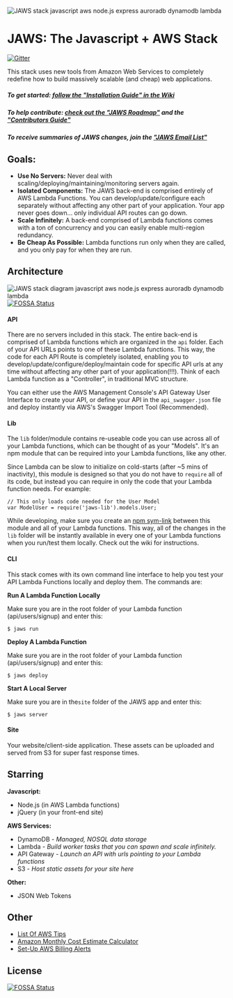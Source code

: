 ![JAWS stack javascript aws node.js express auroradb dynamodb lambda](https://github.com/servant-app/JAWS/blob/master/site/public/img/jaws_logo_javascript_aws.png)

JAWS: The Javascript + AWS Stack
=================================

[![Gitter](https://badges.gitter.im/Join%20Chat.svg)](https://gitter.im/jaws-stack/JAWS?utm_source=badge&utm_medium=badge&utm_campaign=pr-badge)

This stack uses new tools from Amazon Web Services to completely redefine how to build massively scalable (and cheap) web applications.  

##### To get started: [follow the "Installation Guide" in the Wiki](https://github.com/servant-app/JAWS/wiki/JAWS-Installation)
##### To help contribute: [check out the "JAWS Roadmap"](https://trello.com/b/tYOrT6nA/jaws-roadmap) and the ["Contributors Guide"](https://github.com/jaws-stack/JAWS/blob/master/CONTRIBUTING.md)
##### To receive summaries of JAWS changes, join the ["JAWS Email List"](http://eepurl.com/bvz5Nj)

## Goals:

 - **Use No Servers:** Never deal with scaling/deploying/maintaining/monitoring servers again.
 -  **Isolated Components:** The JAWS back-end is comprised entirely of AWS Lambda Functions.  You can develop/update/configure each separately without affecting any other part of your application.  Your app never goes down...  only individual API routes can go down.
 - **Scale Infinitely:**  A back-end comprised of Lambda functions comes with a ton of concurrency and you can easily enable multi-region redundancy.
 - **Be Cheap As Possible:**  Lambda functions run only when they are called, and you only pay for when they are run.


## Architecture

![JAWS stack diagram javascript aws node.js express auroradb dynamodb lambda](https://github.com/servant-app/JAWS/blob/master/site/public/img/jaws_diagram_javascript_aws.png)
[![FOSSA Status](https://app.fossa.io/api/projects/git%2Bgithub.com%2FHartmarken%2FJAWS.svg?type=shield)](https://app.fossa.io/projects/git%2Bgithub.com%2FHartmarken%2FJAWS?ref=badge_shield)

#### API
There are no servers included in this stack.  The entire back-end is comprised of Lambda functions which are organized in the `api` folder.  Each of your API URLs points to one of these Lambda functions.  This way, the code for each API Route is completely isolated, enabling you to develop/update/configure/deploy/maintain code for specific API urls at any time without affecting any other part of your application(!!!).  Think of each Lambda function as a "Controller", in traditional MVC structure.

You can either use the AWS Management Console's API Gateway User Interface to create your API, or define your API in the `api_swagger.json` file and deploy instantly via AWS's Swagger Import Tool (Recommended).

#### Lib
The `lib` folder/module contains re-useable code you can use across all of your Lambda functions, which can be thought of as your "Models".  It's an npm module that can be required into your Lambda functions, like any other.

Since Lambda can be slow to initialize on cold-starts (after ~5 mins of inactivity), this module is designed so that you do not have to `require` all of its code, but instead you can require in only the code that your Lambda function needs.  For example:

    // This only loads code needed for the User Model
    var ModelUser = require('jaws-lib').models.User;

While developing, make sure you create an [npm sym-link](https://egghead.io/lessons/node-js-using-npm-link-to-use-node-modules-that-are-in-progress) between this module and all of your Lambda functions.  This way, all of the changes in the `lib` folder will be instantly available in every one of your Lambda functions when you run/test them locally.  Check out the wiki for instructions.


#### CLI
This stack comes with its own command line interface to help you test your API Lambda Functions locally and deploy them.  The commands are:

**Run A Lambda Function Locally**

Make sure you are in the root folder of your Lambda function (api/users/signup) and enter this:

    $ jaws run

**Deploy A Lambda Function**

Make sure you are in the root folder of your Lambda function (api/users/signup) and enter this:

    $ jaws deploy

**Start A Local Server**

Make sure you are in the`site` folder of the JAWS app and enter this:

    $ jaws server


#### Site
Your website/client-side application.  These assets can be uploaded and served from S3 for super fast response times.


## Starring

**Javascript:**
- Node.js (in AWS Lambda functions)
- jQuery (in your front-end site)

**AWS Services:**
- DynamoDB - *Managed, NOSQL data storage*
- Lambda - *Build worker tasks that you can spawn and scale infinitely.*
- API Gateway - *Launch an API with urls pointing to your Lambda functions*
- S3 - *Host static assets for your site here*

**Other:**
- JSON Web Tokens



## Other
*  [List Of AWS Tips](https://wblinks.com/notes/aws-tips-i-wish-id-known-before-i-started/)
* [Amazon Monthly Cost Estimate Calculator](http://calculator.s3.amazonaws.com/index.html)
* [Set-Up AWS Billing Alerts](http://docs.aws.amazon.com/awsaccountbilling/latest/aboutv2/monitor-charges.html)

## License
[![FOSSA Status](https://app.fossa.io/api/projects/git%2Bgithub.com%2FHartmarken%2FJAWS.svg?type=large)](https://app.fossa.io/projects/git%2Bgithub.com%2FHartmarken%2FJAWS?ref=badge_large)